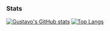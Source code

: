 ### Stats

[![Gustavo's GitHub stats](https://github-readme-stats.vercel.app/api?username=gustavobarretto)](https://github.com/gustavobarretto/github-readme-stats)
[![Top Langs](https://github-readme-stats.vercel.app/api/top-langs/?username=gustavobarretto&hide=html,css,scss)](https://github.com/anuraghazra/github-readme-stats)
